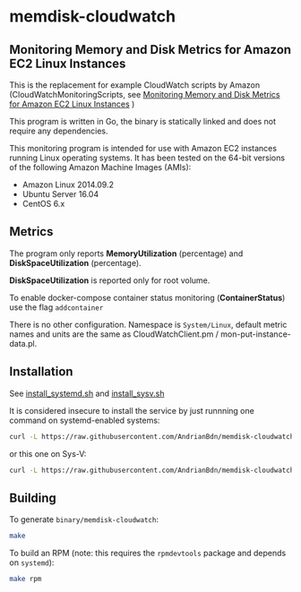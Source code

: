 # memdisk-cloudwatch

## Monitoring Memory and Disk Metrics for Amazon EC2 Linux Instances

This is the replacement for example CloudWatch scripts by Amazon (CloudWatchMonitoringScripts, see [Monitoring Memory and Disk Metrics for Amazon EC2 Linux Instances](http://docs.aws.amazon.com/AmazonCloudWatch/latest/monitoring/mon-scripts.html) )

This program is written in Go, the binary is statically linked and does not require any dependencies.

This monitoring program is intended for use with Amazon EC2 instances running Linux operating systems.
It has been tested on the 64-bit versions of the following Amazon Machine Images (AMIs):

- Amazon Linux 2014.09.2
- Ubuntu Server 16.04
- CentOS 6.x

## Metrics

The program only reports **MemoryUtilization** (percentage) and **DiskSpaceUtilization** (percentage).

**DiskSpaceUtilization** is reported only for root volume.

To enable docker-compose container status monitoring (**ContainerStatus**) use the flag `addcontainer`

There is no other configuration. Namespace is `System/Linux`, default metric names and units are the same as
 CloudWatchClient.pm / mon-put-instance-data.pl.

## Installation

See [install_systemd.sh](install_systemd.sh) and [install_sysv.sh](install_sysv.sh)

It is considered insecure to install the service by just runnning one command on systemd-enabled systems:

```sh
curl -L https://raw.githubusercontent.com/AndrianBdn/memdisk-cloudwatch/master/install_systemd.sh | sh
```

or this one on Sys-V:

```sh
curl -L https://raw.githubusercontent.com/AndrianBdn/memdisk-cloudwatch/master/install_sysv.sh | sh
```

## Building

To generate `binary/memdisk-cloudwatch`:

```sh
make
```

To build an RPM (note: this requires the `rpmdevtools` package and depends on `systemd`):

```sh
make rpm
```
